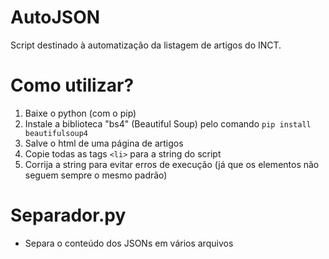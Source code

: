 # AutoJSON
Script destinado à automatização da listagem de artigos do INCT.

# Como utilizar?
1. Baixe o python (com o pip)
2. Instale a biblioteca "bs4" (Beautiful Soup) pelo comando `pip install beautifulsoup4`
3. Salve o html de uma página de artigos
4. Copie todas as tags `<li>` para a string do script
5. Corrija a string para evitar erros de execução (já que os elementos não seguem sempre o mesmo padrão)

# Separador.py
- Separa o conteúdo dos JSONs em vários arquivos